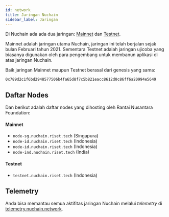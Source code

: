 ```yaml
---
id: network
title: Jaringan Nuchain
sidebar_label: Jaringan
---
```


Di Nuchain ada ada dua jaringan: [Mainnet](../general/glossary.md#mainnet) dan
[Testnet](../general/glossary.md#testnet).

Mainnet adalah jaringan utama Nuchain, jaringan ini telah berjalan sejak bulan Februari tahun 2021.
Sementara Testnet adalah jaringan ujicoba yang biasanya digunakan oleh para pengembang untuk
membanun aplikasi di atas jaringan Nuchain.

Baik jaringan Mainnet maupun Testnet berasal dari genesis yang sama:

`0x789d2c1f6bd2948577506b4fa65d8f7c5b821eacc8612d0c86ff6a20994e5649`

## Daftar Nodes

Dan berikut adalah daftar nodes yang dihosting oleh Rantai Nusantara Foundation:

#### Mainnet

- `node-sg.nuchain.riset.tech` (Singapura)
- `node-id.nuchain.riset.tech` (Indonesia)
- `node-id.nuchain.riset.tech` (Indonesia)
- `node-ind.nuchain.riset.tech` (India)

#### Testnet

- `testnet.nuchain.riset.tech` (Indonesia)

## Telemetry

Anda bisa memantau semua aktifitas jaringan Nuchain melalui _telemetry_ di
[telemetry.nuchain.network](https://telemetry.nuchain.network/#/Nuchain).
